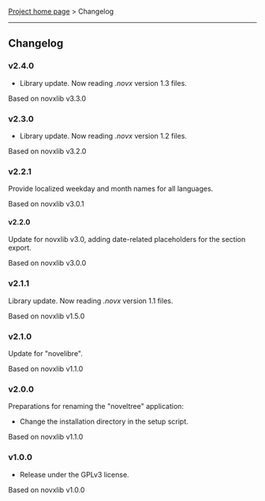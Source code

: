 [Project home page](../) > Changelog

------------------------------------------------------------------------

## Changelog


### v2.4.0

- Library update. Now reading *.novx* version 1.3 files.

Based on novxlib v3.3.0

### v2.3.0

- Library update. Now reading *.novx* version 1.2 files.

Based on novxlib v3.2.0

### v2.2.1

Provide localized weekday and month names for all languages.

Based on novxlib v3.0.1

#### v2.2.0

Update for novxlib v3.0, adding date-related placeholders for the section export.

Based on novxlib v3.0.0

### v2.1.1

Library update.
Now reading *.novx* version 1.1 files. 

Based on novxlib v1.5.0

### v2.1.0

Update for "novelibre".

Based on novxlib v1.1.0

### v2.0.0

Preparations for renaming the "noveltree" application:
- Change the installation directory in the setup script.

Based on novxlib v1.1.0

### v1.0.0

- Release under the GPLv3 license.

Based on novxlib v1.0.0

